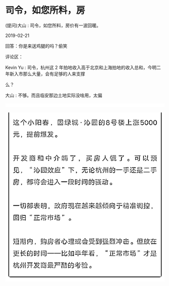 # 司令，如您所料，房

(提问)大山 : 司令，如您所料，房价有一波回暖。

2019-02-21

回答：你是来送鸡腿的吗？偷笑

评论区：

Kevin Yu : 司令，杭州这 2 年拍地收入高于北京和上海拍地的收入总和，今明二年新入市那么大量，会有足够的人来支撑

么？

大山 : 不够。而且临安那边土地实际没啥用，太偏

![image](img/Image_148.png)

![image](img/Image_149.png)